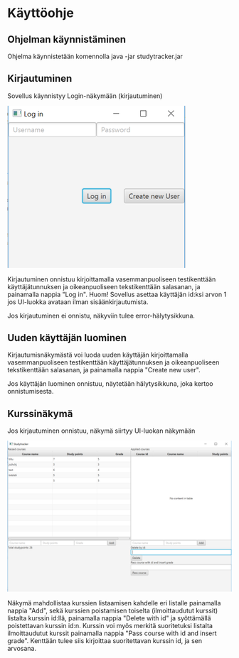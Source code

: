 # Käyttöohje

## Ohjelman käynnistäminen

Ohjelma käynnistetään komennolla java -jar studytracker.jar

## Kirjautuminen

Sovellus käynnistyy Login-näkymään (kirjautuminen)

<img src="https://github.com/papirila/ot-harjoitustyo/blob/master/dokumentaatio/pictures/login-n%C3%A4kym%C3%A4.PNG" width="400">

Kirjautuminen onnistuu kirjoittamalla vasemmanpuoliseen testikenttään käyttäjätunnuksen ja oikeanpuoliseen tekstikenttään 
salasanan, ja painamalla nappia "Log in". Huom! Sovellus asettaa käyttäjän id:ksi arvon 1 jos UI-luokka avataan ilman sisäänkirjautumista.

Jos kirjautuminen ei onnistu, näkyviin tulee error-hälytysikkuna.

## Uuden käyttäjän luominen

Kirjautumisnäkymästä voi luoda uuden käyttäjän kirjoittamalla vasemmanpuoliseen testikenttään käyttäjätunnuksen ja oikeanpuoliseen 
tekstikenttään salasanan, ja painamalla nappia "Create new user".

Jos käyttäjän luominen onnistuu, näytetään hälytysikkuna, joka kertoo onnistumisesta.

## Kurssinäkymä

Jos kirjautuminen onnistuu, näkymä siirtyy UI-luokan näkymään

<img src="https://github.com/papirila/ot-harjoitustyo/blob/master/dokumentaatio/pictures/ui-n%C3%A4kym%C3%A4.PNG" width="600">

Näkymä mahdollistaa kurssien listaamisen kahdelle eri listalle painamalla nappia "Add", sekä kurssien poistamisen toiselta (ilmoittaudutut 
kurssit) listalta kurssin id:llä, painamalla nappia "Delete with id" ja syöttämällä poistettavan kurssin id:n. 
Kurssin voi myös merkitä suoritetuksi listalta ilmoittaudutut kurssit painamalla nappia "Pass course with id and insert grade". Kenttään 
tulee siis kirjoittaa suoritettavan kurssin id, ja sen arvosana.


